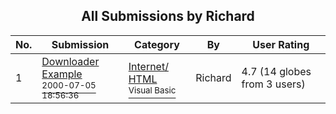 ﻿<div align="center">

## All Submissions by Richard

</div>

No.  | Submission | Category | By   | User Rating
---- | ---------- | -------- | ---- | -----------
1 | [Downloader Example<br /><sup>2000-07-05 18:56:36</sup>](https://github.com/Planet-Source-Code/richard-downloader-example__1-9525) | [Internet/ HTML<br /><sup>Visual Basic</sup>](../ByCategory/internet-html__1-34.md) | Richard | 4.7 (14 globes from 3 users)
